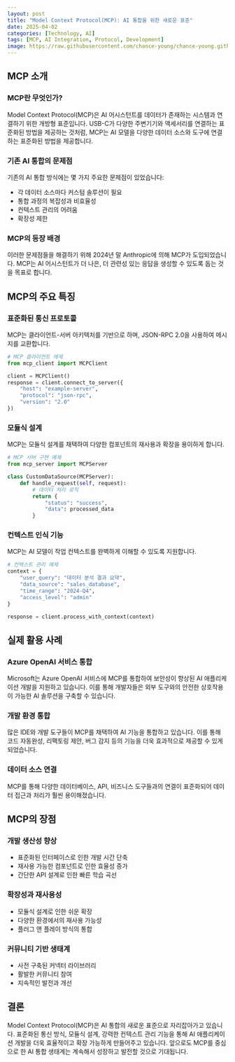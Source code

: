 ```yaml
---
layout: post
title: "Model Context Protocol(MCP): AI 통합을 위한 새로운 표준"
date: 2025-04-02
categories: [Technology, AI]
tags: [MCP, AI Integration, Protocol, Development]
image: https://raw.githubusercontent.com/chance-young/chance-young.github.io/master/assets/images/posts/mcp-architecture.png
---
```


## MCP 소개

### MCP란 무엇인가?

Model Context Protocol(MCP)은 AI 어시스턴트를 데이터가 존재하는 시스템과 연결하기 위한 개방형 표준입니다. USB-C가 다양한 주변기기와 액세서리를 연결하는 표준화된 방법을 제공하는 것처럼, MCP는 AI 모델을 다양한 데이터 소스와 도구에 연결하는 표준화된 방법을 제공합니다.

### 기존 AI 통합의 문제점

기존의 AI 통합 방식에는 몇 가지 주요한 문제점이 있었습니다:

- 각 데이터 소스마다 커스텀 솔루션이 필요
- 통합 과정의 복잡성과 비효율성
- 컨텍스트 관리의 어려움
- 확장성 제한

### MCP의 등장 배경

이러한 문제점들을 해결하기 위해 2024년 말 Anthropic에 의해 MCP가 도입되었습니다. MCP는 AI 어시스턴트가 더 나은, 더 관련성 있는 응답을 생성할 수 있도록 돕는 것을 목표로 합니다.

## MCP의 주요 특징

### 표준화된 통신 프로토콜

MCP는 클라이언트-서버 아키텍처를 기반으로 하며, JSON-RPC 2.0을 사용하여 메시지를 교환합니다.

```python
# MCP 클라이언트 예제
from mcp_client import MCPClient

client = MCPClient()
response = client.connect_to_server({
    "host": "example-server",
    "protocol": "json-rpc",
    "version": "2.0"
})
```

### 모듈식 설계

MCP는 모듈식 설계를 채택하여 다양한 컴포넌트의 재사용과 확장을 용이하게 합니다.

```python
# MCP 서버 구현 예제
from mcp_server import MCPServer

class CustomDataSource(MCPServer):
    def handle_request(self, request):
        # 데이터 처리 로직
        return {
            "status": "success",
            "data": processed_data
        }
```

### 컨텍스트 인식 기능

MCP는 AI 모델이 작업 컨텍스트를 완벽하게 이해할 수 있도록 지원합니다.

```python
# 컨텍스트 관리 예제
context = {
    "user_query": "데이터 분석 결과 요약",
    "data_source": "sales_database",
    "time_range": "2024-Q4",
    "access_level": "admin"
}

response = client.process_with_context(context)
```

## 실제 활용 사례

### Azure OpenAI 서비스 통합

Microsoft는 Azure OpenAI 서비스에 MCP를 통합하여 보안성이 향상된 AI 애플리케이션 개발을 지원하고 있습니다. 이를 통해 개발자들은 외부 도구와의 안전한 상호작용이 가능한 AI 솔루션을 구축할 수 있습니다.

### 개발 환경 통합

많은 IDE와 개발 도구들이 MCP를 채택하여 AI 기능을 통합하고 있습니다. 이를 통해 코드 자동완성, 리팩토링 제안, 버그 감지 등의 기능을 더욱 효과적으로 제공할 수 있게 되었습니다.

### 데이터 소스 연결

MCP를 통해 다양한 데이터베이스, API, 비즈니스 도구들과의 연결이 표준화되어 데이터 접근과 처리가 훨씬 용이해졌습니다.

## MCP의 장점

### 개발 생산성 향상

- 표준화된 인터페이스로 인한 개발 시간 단축
- 재사용 가능한 컴포넌트로 인한 효율성 증가
- 간단한 API 설계로 인한 빠른 학습 곡선

### 확장성과 재사용성

- 모듈식 설계로 인한 쉬운 확장
- 다양한 환경에서의 재사용 가능성
- 플러그 앤 플레이 방식의 통합

### 커뮤니티 기반 생태계

- 사전 구축된 커넥터 라이브러리
- 활발한 커뮤니티 참여
- 지속적인 발전과 개선

## 결론

Model Context Protocol(MCP)은 AI 통합의 새로운 표준으로 자리잡아가고 있습니다. 표준화된 통신 방식, 모듈식 설계, 강력한 컨텍스트 관리 기능을 통해 AI 애플리케이션 개발을 더욱 효율적이고 확장 가능하게 만들어주고 있습니다. 앞으로도 MCP를 중심으로 한 AI 통합 생태계는 계속해서 성장하고 발전할 것으로 기대됩니다.